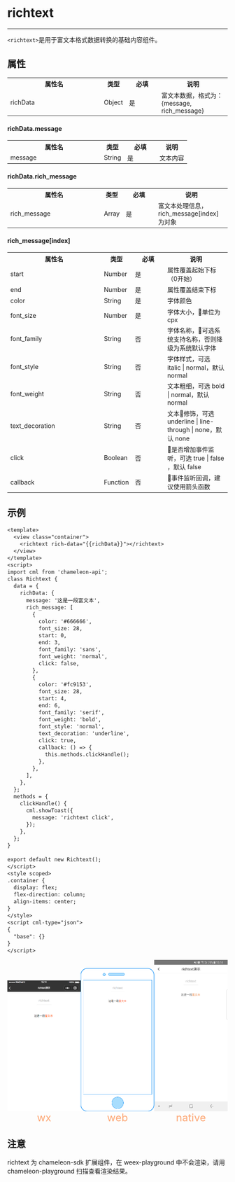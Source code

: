 # richtext

---

`<richtext>`是用于富文本格式数据转换的基础内容组件。

## 属性

<table>
  <tr>
    <th width="200px">属性名</th>
    <th>类型</th>
    <th width="60px">必填</th>
    <th>说明</th>
  </tr>
  <tr>
    <td>richData</td>
    <td>Object</td>
    <td>是</td>
    <td>富文本数据，格式为：{message, rich_message}</td>
  </tr>
</table>

#### richData.message

<table>
  <tr>
    <th width="200px">属性名</th>
    <th>类型</th>
    <th width="60px">必填</th>
    <th>说明</th>
  </tr>
  <tr>
    <td>message</td>
    <td>String</td>
    <td>是</td>
    <td>文本内容</td>
  </tr>
</table>

#### richData.rich_message

<table>
  <tr>
    <th width="200px">属性名</th>
    <th>类型</th>
    <th width="60px">必填</th>
    <th>说明</th>
  </tr>
  <tr>
    <td>rich_message</td>
    <td>Array</td>
    <td>是</td>
    <td>富文本处理信息，rich_message[index]为对象</td>
  </tr>
</table>

#### rich_message[index]

<table>
  <tr>
    <th width="200px">属性名</th>
    <th>类型</th>
    <th width="60px">必填</th>
    <th>说明</th>
  </tr>
  <tr>
    <td>start</td>
    <td>Number</td>
    <td>是</td>
    <td>属性覆盖起始下标（0开始）</td>
  </tr>
  <tr>
    <td>end</td>
    <td>Number</td>
    <td>是</td>
    <td>属性覆盖结束下标</td>
  </tr>
  <tr>
    <td>color</td>
    <td>String</td>
    <td>是</td>
    <td>字体颜色</td>
  </tr>
  <tr>
    <td>font_size</td>
    <td>Number</td>
    <td>是</td>
    <td>字体大小，单位为cpx</td>
  </tr>
  <tr>
    <td>font_family</td>
    <td>String</td>
    <td>否</td>
    <td>字体名称，可选系统支持名称，否则降级为系统默认字体</td>
  </tr>
  <tr>
    <td>font_style</td>
    <td>String</td>
    <td>否</td>
    <td>字体样式，可选 italic | normal，默认 normal</td>
  </tr>
  <tr>
    <td>font_weight</td>
    <td>String</td>
    <td>否</td>
    <td>文本粗细，可选 bold | normal，默认 normal</td>
  </tr>
  <tr>
    <td>text_decoration</td>
    <td>String</td>
    <td>否</td>
    <td>文本修饰，可选 underline | line-through | none，默认 none</td>
  </tr>
  <tr>
    <td>click</td>
    <td>Boolean</td>
    <td>否</td>
    <td>是否增加事件监听，可选 true | false ，默认 false</td>
  </tr>
  <tr>
    <td>callback</td>
    <td>Function</td>
    <td>否</td>
    <td>事件监听回调，建议使用箭头函数</td>
  </tr>
  
</table>

## 示例

```vue
<template>
  <view class="container">
    <richtext rich-data="{{richData}}"></richtext>
  </view>
</template>
<script>
import cml from 'chameleon-api';
class Richtext {
  data = {
    richData: {
      message: '这是一段富文本',
      rich_message: [
        {
          color: '#666666',
          font_size: 28,
          start: 0,
          end: 3,
          font_family: 'sans',
          font_weight: 'normal',
          click: false,
        },
        {
          color: '#fc9153',
          font_size: 28,
          start: 4,
          end: 6,
          font_family: 'serif',
          font_weight: 'bold',
          font_style: 'normal',
          text_decoration: 'underline',
          click: true,
          callback: () => {
            this.methods.clickHandle();
          },
        },
      ],
    },
  };
  methods = {
    clickHandle() {
      cml.showToast({
        message: 'richtext click',
      });
    },
  };
}

export default new Richtext();
</script>
<style scoped>
.container {
  display: flex;
  flex-direction: column;
  align-items: center;
}
</style>
<script cml-type="json">
{
  "base": {}
}
</script>
```

<div style="display: flex;flex-direction: row;justify-content: space-around; align-items: flex-end;">
  <div style="display: flex;flex-direction: column;align-items: center;">
    <img src="../images/richtext_wx.png" width="200px" height="100%" />
    <text style="color: #fda775;font-size: 24px;">wx</text>
  </div>
  <div style="display: flex;flex-direction: column;align-items: center;">
    <img src="../images/richtext_web.png" width="200px" height="100%"/>
    <text style="color: #fda775;font-size: 24px;">web</text>
  </div>
  <div style="display: flex;flex-direction: column;align-items: center;">
    <img src="../images/richtext_weex.jpg" width="200px" height="100%"/>
    <text style="color: #fda775;font-size: 24px;">native</text>
  </div>
</div>

## 注意

richtext 为 chameleon-sdk 扩展组件，在 weex-playground 中不会渲染，请用 chameleon-playground 扫描查看渲染结果。
